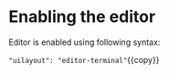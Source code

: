 # Enabling the editor

Editor is enabled using following syntax:


`"uilayout": "editor-terminal"`{{copy}}
